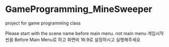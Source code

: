 # GameProgramming_MineSweeper
project for game programming class


Please start with the scene name before main menu. not main menu
게임시작 씬을 Before Main Menu로 하고 화면비 16:9로 설정하시고 실행해주세요 
